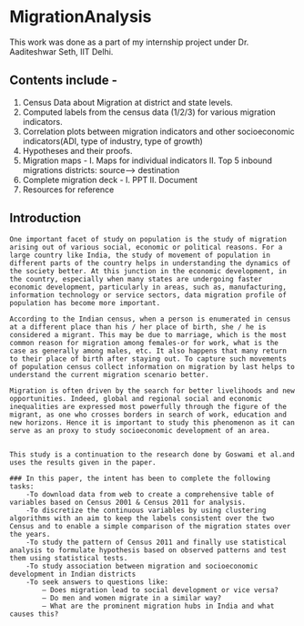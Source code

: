 # MigrationAnalysis
This work was done as a part of my internship project under Dr. Aaditeshwar Seth, IIT Delhi.

## Contents include - 

1. Census Data about Migration at district and state levels.
2. Computed labels from the census data (1/2/3) for various migration indicators.
3. Correlation plots between migration indicators and other socioeconomic indicators(ADI, type of industry, type of growth)
4. Hypotheses and their proofs.
5. Migration maps - I. Maps for individual indicators II. Top 5 inbound migrations districts: source--> destination
6. Complete migration deck - I. PPT II. Document 
7. Resources for reference 

## Introduction

    One important facet of study on population is the study of migration arising out of various social, economic or political reasons. For a large country like India, the study of movement of population in different parts of the country helps in understanding the dynamics of the society better. At this junction in the economic development, in the country, especially when many states are undergoing faster economic development, particularly in areas, such as, manufacturing, information technology or service sectors, data migration profile of population has become more important.

    According to the Indian census, when a person is enumerated in census at a different place than his / her place of birth, she / he is considered a migrant. This may be due to marriage, which is the most common reason for migration among females-or for work, what is the case as generally among males, etc. It also happens that many return to their place of birth after staying out. To capture such movements of population census collect information on migration by last helps to understand the current migration scenario better.
    
    Migration is often driven by the search for better livelihoods and new opportunities. Indeed, global and regional social and economic inequalities are expressed most powerfully through the figure of the migrant, as one who crosses borders in search of work, education and new horizons. Hence it is important to study this phenomenon as it can serve as an proxy to study socioeconomic development of an area.
    
    
    This study is a continuation to the research done by Goswami et al.and uses the results given in the paper.
    
    ### In this paper, the intent has been to complete the following tasks: 
        -To download data from web to create a comprehensive table of variables based on Census 2001 & Census 2011 for analysis.
        -To discretize the continuous variables by using clustering algorithms with an aim to keep the labels consistent over the two Census and to enable a simple comparison of the migration states over the years.
        -To study the pattern of Census 2011 and finally use statistical analysis to formulate hypothesis based on observed patterns and test them using statistical tests.
        -To study association between migration and socioeconomic development in Indian districts
        -To seek answers to questions like:
            – Does migration lead to social development or vice versa?
            – Do men and women migrate in a similar way?
            – What are the prominent migration hubs in India and what causes this?

